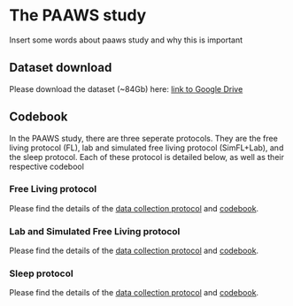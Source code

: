 # The PAAWS study

Insert some words about paaws study and why this is important

## Dataset download

Please download the dataset (~84Gb) here: [link to Google Drive](https://drive.google.com/drive/folders/1OJZZ6czL88bJDj321T4Oi7WS0ZI-AvSp)

## Codebook
In the PAAWS study, there are three seperate protocols. They are the free living protocol (FL), lab and simulated free living protocol (SimFL+Lab), and the sleep protocol.
Each of these protocol is detailed below, as well as their respective codebool

### Free Living protocol 
Please find the details of the [data collection protocol](https://docs.google.com/document/d/e/2PACX-1vTYIukWVnybhW7f_6G1sm6RgSfFXasPuuFQwOH_Anuy5VW9kvjR9tV4LBhvOHNI4xeFS9KfkW0IvHm_/pub) and [codebook](https://docs.google.com/document/d/e/2PACX-1vSR1Qzj11XjaFJQuqHGDD1YmD0kBgWOBmKDJLqvvzJpypZ7WCWN9RrKX5AnJ-3t1eII8BnSA-GMTkCo/pub).

### Lab and Simulated Free Living protocol
Please find the details of the [data collection protocol](https://docs.google.com/document/d/e/2PACX-1vTbISqyNx22eWbt5ZgArDzgpaqqB_7RLa7PBxvgSvDyhgXatFhfpuMSU70mR51kyP1fw1kq5cuKANtY/pub) and [codebook](https://docs.google.com/document/d/e/2PACX-1vQTDWNHJGA0H3vppjCDReSa3JDC46LlQPCWidIP-MI9yLv4-zWfTn8b7qw9adLw_NeT11Dal_023Eie/pub).

### Sleep protocol 
Please find the details of the [data collection protocol](https://docs.google.com/document/d/e/2PACX-1vQzi2QLSaTxd-cmOkqaO5Pqi7Z8f35_LtQCdUzKIkQwxqC-1XPcHX_VCdkPoLZdHUMa_-ZjMSCkyINV/pub) and [codebook](https://docs.google.com/document/d/e/2PACX-1vThL6Ik1onU5j4t4JWYeD9ef9fYb4vl0mBs8sE-LWOAmSdBFt7Hp-arS1vDRXKP5Laubv8a5hny8pTJ/pub).
